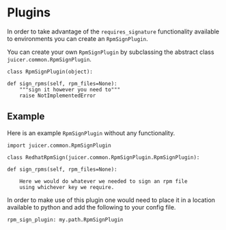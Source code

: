 # Plugins

In order to take advantage of the `requires_signature` functionality
available to environments you can create an `RpmSignPlugin`.

You can create your own `RpmSignPlugin` by subclassing the abstract
class `juicer.common.RpmSignPlugin`.

    class RpmSignPlugin(object):

	def sign_rpms(self, rpm_files=None):
	    """sign it however you need to"""
	    raise NotImplementedError

## Example

Here is an example `RpmSignPlugin` without any functionality.

    import juicer.common.RpmSignPlugin

    class RedhatRpmSign(juicer.common.RpmSignPlugin.RpmSignPlugin):

	def sign_rpms(self, rpm_files=None):

	    Here we would do whatever we needed to sign an rpm file
	    using whichever key we require.

In order to make use of this plugin one would need to place it in a
location available to python and add the following to your config
file.

    rpm_sign_plugin: my.path.RpmSignPlugin

